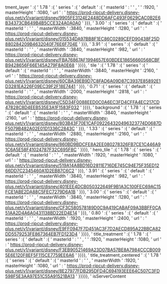 tment_layer ' :{ ' 1.78 ' :{ ' series ' :{ ' default ' :{ ' masterId ' : '  ' , '  ' :1920, ' masterHeight ' :1080, ' url ' : ' https://prod-ripcut-delivery.disney-plus.net/v1/variant/disney/9905FE3124E2448DD6AFC493F0629CAC0B2E6B34373CB649B4B5CCE324A0A0A0 ' }}}, ' 3.00 ' :{ ' series ' :{ ' default ' :{ ' masterId ' : '  ' , ' masterWidth ' :3840, ' masterHeight ' :1280, ' url ' : ' https://prod-ripcut-delivery.disney-plus.net/v1/variant/disney/015534DA97BB8F1EC86C0289CEFD90438F25D880284209B4632040F76E6F704E ' }}}, ' 3.91 ' :{ ' series ' :{ ' default ' :{ ' masterId ' : '  ' , ' masterWidth ' :3840, ' masterHeight ' :982, ' url ' : ' https://prod-ripcut-delivery.disney-plus.net/v1/variant/disney/FBA76867AF1994657E60BDEE18656660568CBFB9428656F66E145A279F8A0E68 ' }}}}, ' tile ' :{ ' 1.78 ' :{ ' series ' :{ ' default ' :{ ' masterId ' : '  ' , ' masterWidth ' :3840, ' masterHeight ' :2160, ' url ' : ' https://prod-ripcut-delivery.disney-plus.net/v1/variant/disney/60CBA39EB9D7C8FAD6A09D87C3937E85892E1D3281EA226F09EC39F2F18E7441 ' }}}, ' 0.71 ' :{ ' series ' :{ ' default ' :{ ' masterId ' : '  ' , ' masterWidth ' :2000, ' masterHeight ' :2818, ' url ' : ' https://prod-ripcut-delivery.disney-plus.net/v1/variant/disney/C5D34F0088EED0C0A6EC3FD4CFFA4EC217CD47828C8D4EEB535E3A1F1583F032 ' }}}}, ' background ' :{ ' 1.78 ' :{ ' series ' :{ ' default ' :{ ' masterId ' : '  ' , ' masterWidth ' :3840, ' masterHeight ' :2160, ' url ' : ' https://prod-ripcut-delivery.disney-plus.net/v1/variant/disney/803B43F70E1CAF092264320496323774D0687DF5079B482A02E01D1336C2843C ' }}}, ' 1.33 ' :{ ' series ' :{ ' default ' :{ ' masterId ' : '  ' , ' masterWidth ' :2880, ' masterHeight ' :2160, ' url ' : ' https://prod-ripcut-delivery.disney-plus.net/v1/variant/disney/860BD9BDCFE8A2EE080278326FB7CE1C446A91C6A5E58F41024787F32C695F8C ' }}}}, ' hero_tile ' :{ ' 1.78 ' :{ ' series ' :{ ' default ' :{ ' masterId ' : '  ' , ' masterWidth ' :1920, ' masterHeight ' :1080, ' url ' : ' https://prod-ripcut-delivery.disney-plus.net/v1/variant/disney/519A14A8BD16D2811E716DE745C94E75F35ED1266DD7C2345460A1D2EB87C6C2 ' }}}, ' 3.91 ' :{ ' series ' :{ ' default ' :{ ' masterId ' : '  ' , ' masterWidth ' :3840, ' masterHeight ' :982, ' url ' : ' https://prod-ripcut-delivery.disney-plus.net/v1/variant/disney/401EEE4DCB050322649F9B1A3C100FEC69AC15FCE1ABE2DA88C5FEC7279D6A1B ' }}}, ' 3.00 ' :{ ' series ' :{ ' default ' :{ ' masterId ' : '  ' , ' masterWidth ' :3840, ' masterHeight ' :1280, ' url ' : ' https://prod-ripcut-delivery.disney-plus.net/v1/variant/disney/CF3C580578189D0C9A419CABAF09A3BBFF0CA51AA2D4A6A0431138BD22ED4E14 ' }}}, ' 0.80 ' :{ ' series ' :{ ' default ' :{ ' masterId ' : '  ' , ' masterWidth ' :1920, ' masterHeight ' :2400, ' url ' : ' https://prod-ripcut-delivery.disney-plus.net/v1/variant/disney/E9FF0947F7D451AC3F7D2AECD895A22BBCA82DD5579253FE867364EB7FD123D4 ' }}}}, ' title_treatment ' :{ ' 1.78 ' :{ ' series ' :{ ' default ' :{ ' masterId ' : '  ' , '  ' :1920, ' masterHeight ' :1080, ' url ' : ' https://prod-ripcut-delivery.disney-plus.net/v1/variant/disney/F3EB90521469A23D07BA57BE8A7984CCCB0095E6E120F8EF5F115CE7759EE6A6 ' }}}}, ' title_treatment_centered ' :{ ' 1.78 ' :{ ' series ' :{ ' default ' :{ ' masterId ' : '  ' , ' masterWidth ' :1920, ' masterHeight ' :1080, ' url ' : ' https://prod-ripcut-delivery.disney-plus.net/v1/variant/disney/8E27977FDB295DFD4C694193EEE64C507C3FD598F5E3AA97E51C55A91521BA13 ' }}}}}, ' isServerContent
